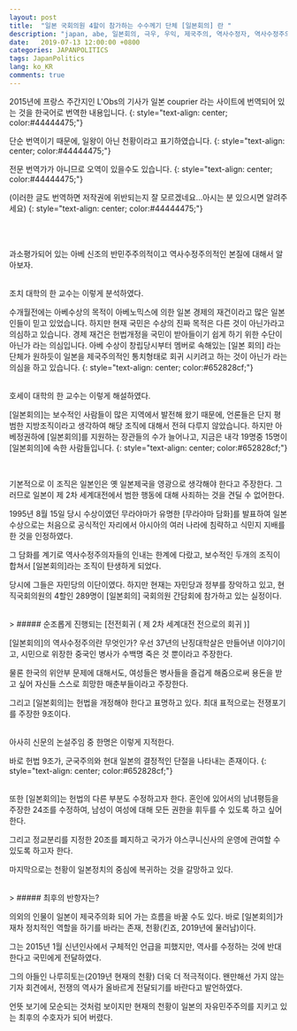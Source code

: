 ```yaml
---
layout: post
title:  "일본 국회의원 4할이 참가하는 수수께기 단체 [일본회의] 란 "
description: "japan, abe, 일본회의, 극우, 우익, 제국주의, 역사수정자, 역사수정주의, 일본제국"
date:   2019-07-13 12:00:00 +0800
categories: JAPANPOLITICS
tags: JapanPolitics
lang: ko_KR
comments: true
---
```


2015년에 프랑스 주간지인 L'Obs의 기사가 일본 couprier 라는 사이트에 번역되어 있는 것을 한국어로 번역한 내용입니다. 
{: style="text-align: center; color:#44444475;"}

단순 번역이기 때문에, 일왕이 아닌 천황이라고 표기하였습니다.
{: style="text-align: center; color:#44444475;"}

전문 번역가가 아니므로 오역이 있을수도 있습니다.
{: style="text-align: center; color:#44444475;"}

(이러한 글도 번역하면 저작권에 위반되는지 잘 모르겠네요...아시는 분 있으시면 알려주세요)
{: style="text-align: center; color:#44444475;"}


<br>
<br>


과소평가되어 있는 아베 신조의 반민주주의적이고 역사수정주의적인 본질에 대해서 알아보자.

<br>
조치 대학의 한 교수는 이렇게 분석하였다.

수개월전에는 아베수상의 목적이 아베노믹스에 의한 일본 경제의 재건이라고 많은 일본인들이 믿고 있었습니다. 하지만 현재 국민은 수상의 진짜 목적은 다른 것이 아닌가라고 의심하고 있습니다. 경제 재건은 헌법개정을 국민이 받아들이기 쉽게 하기 위한 수단이 아닌가 라는 의심입니다. 아베 수상이 창립당시부터 멤버로 속해있는 [일본 회의] 라는 단체가 원하듯이 일본을 제국주의적인 통치형태로 회귀 시키려고 하는 것이 아닌가 라는 의심을 하고 있습니다. 
{: style="text-align: center; color:#652828cf;"}


<br>
호세이 대학의 한 교수는 이렇게 해설하였다.

[일본회의]는 보수적인 사람들이 많은 지역에서 발전해 왔기 때문에, 언론들은 단지 평범한 지방조직이라고 생각하여 해당 조직에 대해서 전혀 다루지 않았습니다. 하지만 아베정권하에 [일본회의]를 지원하는 장관들의 수가 늘어나고, 지금은 내각 19명중 15명이 [일본회의]에 속한 사람들입니다. 
{: style="text-align: center; color:#652828cf;"}

<br>

기본적으로 이 조직은 일본인은 옛 일본제국을 영광으로 생각해야 한다고 주장한다. 그러므로 일본이 제 2차 세계대전에서 범한 행동에 대해 사죄하는 것을 견딜 수 없어한다.

1995년 8월 15일 당시 수상이였던 무라야마가 유명한 [무라야마 담화]를 발표하여 일본 수상으로는 처음으로 공식적인 자리에서 아시아의 여러 나라에 침략하고 식민지 지배를 한 것을 인정하였다. 

그 담화를 계기로 역사수정주의자들의 인내는 한계에 다랐고, 보수적인 두개의 조직이 합쳐서 [일본회의]라는 조직이 탄생하게 되었다. 

당시에 그들은 자민당의 이단이였다. 하지만 현재는 자민당과 정부를 장악하고 있고, 현직국회의원의 4할인 289명이 [일본회의] 국회의원 간담회에 참가하고 있는 실정이다. 


<br>
> ##### 순조롭게 진행되는 [전전회귀 ( 제 2차 세계대전 전으로의 회귀 )]

[일본회의]의 역사수정주의란 무엇인가? 우선 37년의 난징대학살은 만들어낸 이야기이고, 시민으로 위장한 중국인 병사가 수백명 죽은 것 뿐이라고 주장한다.

물론 한국의 위안부 문제에 대해서도, 여성들은 병사들을 즐겁게 해줌으로써 용돈을 받고 싶어 자신들 스스로 희망한 매춘부들이라고 주장한다.

그리고 [일본회의]는 헌법을 개정해야 한다고 표명하고 있다. 최대 표적으로는 전쟁포기를 주장한 9조이다. 

<br>
아사히 신문의 논설주임 중 한명은 이렇게 지적한다.

바로 헌법 9조가, 군국주의와 현대 일본의 결정적인 단절을 나타내는 존재이다.
{: style="text-align: center; color:#652828cf;"}

<br>
또한 [일본회의]는 헌법의 다른 부분도 수정하고자 한다. 혼인에 있어서의 남녀평등을 주장한 24조를 수정하여, 남성이 여성에 대해 모든 권한을 휘두를 수 있도록 하고 싶어 한다. 

그리고 정교분리를 지정한 20조를 폐지하고 국가가 야스쿠니신사의 운영에 관여할 수 있도록 하고자 한다. 

마지막으로는 천황이 일본정치의 중심에 복귀하는 것을 갈망하고 있다.  


<br>
> ##### 최후의 반항자는?

의외의 인물이 일본이 제국주의화 되어 가는 흐름을 바꿀 수도 있다. 바로 [일본회의]가 재차 정치적인 역할을 하기를 바라는 존재, 천황(킨죠, 2019년에 물러남)이다. 

그는 2015년 1월 신년인사에서 구체적인 언급을 피했지만, 역사를 수정하는 것에 반대한다고 국민에게 전달하였다. 

그의 아들인 나루히토는(2019년 현재의 천황) 더욱 더 적극적이다. 왠만해선 가지 않는 기자 회견에서, 전쟁의 역사가 올바르게 전달되기를 바란다고 발언하였다. 

언뜻 보기에 모순되는 것처럼 보이지만 현재의 천황이 일본의 자유민주주의를 지키고 있는 최후의 수호자가 되어 버렸다.

<br><br>
